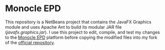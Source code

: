 # Monocle EPD

This repository is a NetBeans project that contains the JavaFX Graphics module and uses Apache Ant to build its modular JAR file (*javafx.graphics.jar*). I use this project to edit, compile, and test my changes to the [Monocle EPD](https://github.com/javafxports/openjdk-jfx/issues/339) platform before copying the modified files into my fork of the [official repository](https://github.com/openjdk/jfx).

